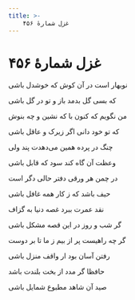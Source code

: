 ```yaml
---
title: >-
    غزل شمارهٔ ۴۵۶
---
```

# غزل شمارهٔ ۴۵۶

<div class="b" id="bn1"><div class="m1"><p>نوبهار است در آن کوش که خوشدل باشی</p></div>
<div class="m2"><p>که بسی گل بدمد باز و تو در گل باشی</p></div></div>
<div class="b" id="bn2"><div class="m1"><p>من نگویم که کنون با که نشین و چه بنوش</p></div>
<div class="m2"><p>که تو خود دانی اگر زیرک و عاقل باشی</p></div></div>
<div class="b" id="bn3"><div class="m1"><p>چنگ در پرده همین می‌دهدت پند ولی</p></div>
<div class="m2"><p>وعظت آن گاه کند سود که قابل باشی</p></div></div>
<div class="b" id="bn4"><div class="m1"><p>در چمن هر ورقی دفتر حالی دگر است</p></div>
<div class="m2"><p>حیف باشد که ز کار همه غافل باشی</p></div></div>
<div class="b" id="bn5"><div class="m1"><p>نقد عمرت ببرد غصه دنیا به گزاف</p></div>
<div class="m2"><p>گر شب و روز در این قصه مشکل باشی</p></div></div>
<div class="b" id="bn6"><div class="m1"><p>گر چه راهیست پر از بیم ز ما تا بر دوست</p></div>
<div class="m2"><p>رفتن آسان بود ار واقف منزل باشی</p></div></div>
<div class="b" id="bn7"><div class="m1"><p>حافظا گر مدد از بخت بلندت باشد</p></div>
<div class="m2"><p>صید آن شاهد مطبوع شمایل باشی</p></div></div>